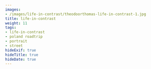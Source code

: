 ```yaml
---
images:
- /images/life-in-contrast/theodoorthomas-life-in-contrast-1.jpg
title: life-in-contrast
weight: 11
tags:
- life-in-contrast
- poland roadtrip
- portrait
- street
hideExif: true
hideTitle: true
hideDate: true
---
```

